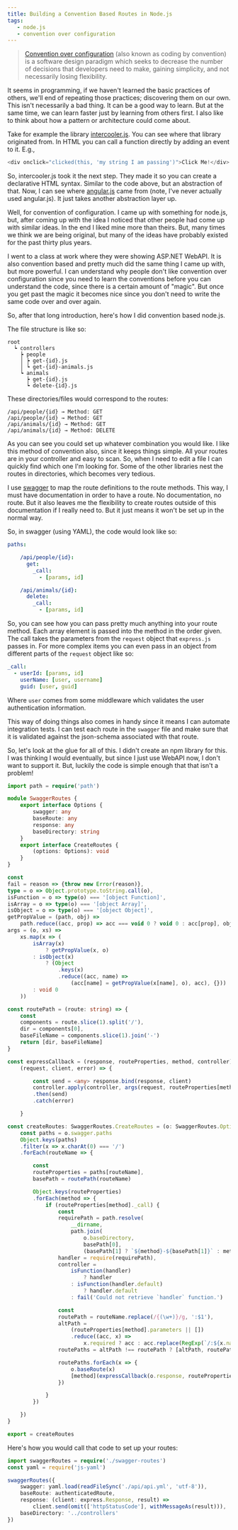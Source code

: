 ```yaml
---
title: Building a Convention Based Routes in Node.js
tags:
   - node.js
   - convention over configuration
---
```


> [Convention over
> configuration](https://en.wikipedia.org/wiki/Convention_over_configuration)
> (also known as coding by convention) is a software design paradigm which
> seeks to decrease the number of decisions that developers need to make,
> gaining simplicity, and not necessarily losing flexibility.

It seems in programming, if we haven't learned the basic practices of others,
we'll end of repeating those practices; discovering them on our own. This isn't
necessarily a bad thing. It can be a good way to learn. But at the same time,
we can learn faster just by learning from others first. I also like to think
about how a pattern or architecture could come about.

Take for example the library [intercooler.js](http://intercoolerjs.org/). You
can see where that library originated from. In HTML you can call a function
directly by adding an event to it. E.g.,

```js
<div onclick="clicked(this, 'my string I am passing')">Click Me!</div>
```

So, intercooler.js took it the next step. They made it so you can create a
declarative HTML syntax. Similar to the code above, but an abstraction of that.
Now, I can see where [angular.js](https://angularjs.org/) came from (note, I've
never actually used angular.js). It just takes another abstraction layer up.

Well, for convention of configuration. I came up with something for node.js,
but, after coming up with the idea I noticed that other people had come up with
similar ideas. In the end I liked mine more than theirs. But, many times we
think we are being original, but many of the ideas have probably existed for
the past thirty plus years.

I went to a class at work where they were showing ASP.NET WebAPI. It is also
convention based and pretty much did the same thing I came up with, but more
powerful. I can understand why people don't like convention over configuration
since you need to learn the conventions before you can understand the code,
since there is a certain amount of "magic". But once you get past the magic it
becomes nice since you don't need to write the same code over and over again.

So, after that long introduction, here's how I did convention based node.js.

The file structure is like so:

```
root
  ┕ controllers
    ┝ people
    │ ┝ get-{id}.js
    │ ┕ get-{id}-animals.js
    ┕ animals
      ┝ get-{id}.js
      ┕ delete-{id}.js
```

These directories/files would correspond to the routes:

```
/api/people/{id} → Method: GET
/api/people/{id} → Method: GET
/api/animals/{id} → Method: GET
/api/animals/{id} → Method: DELETE
```

As you can see you could set up whatever combination you would like. I like
this method of convention also, since it keeps things simple. All your routes
are in your controller and easy to scan. So, when I need to edit a file I can
quickly find which one I'm looking for. Some of the other libraries nest the
routes in directories, which becomes very tedious.

I use [swagger](http://swagger.io/) to map the route definitions to the route
methods. This way, I must have documentation in order to have a route. No
documentation, no route. But it also leaves me the flexibility to create routes
outside of this documentation if I really need to. But it just means it won't
be set up in the normal way.

So, in swagger (using YAML), the code would look like so:

```yaml
paths:

    /api/people/{id}:
      get:
        _call:
          - [params, id]

    /api/animals/{id}:
      delete:
        _call:
          - [params, id]
```

So, you can see how you can pass pretty much anything into your route method.
Each array element is passed into the method in the order given. The call takes
the parameters from the `request` object that `express.js` passes in. For more
complex items you can even pass in an object from different parts of the
`request` object like so:

```yaml
_call:
  - userId: [params, id]
    userName: [user, username]
    guid: [user, guid]
```

Where `user` comes from some middleware which validates the user authentication
information.

This way of doing things also comes in handy since it means I can automate
integration tests. I can test each route in the `swagger` file and make sure
that it is validated against the json-schema associated with that route.

So, let's look at the glue for all of this. I didn't create an npm library for
this. I was thinking I would eventually, but since I just use WebAPI now, I
don't want to support it. But, luckily the code is simple enough that that
isn't a problem!

```ts
import path = require('path')

module SwaggerRoutes {
    export interface Options {
        swagger: any
        baseRoute: any
        response: any
        baseDirectory: string
    }
    export interface CreateRoutes {
        (options: Options): void
    }
}

const
fail = reason => {throw new Error(reason)},
type = o => Object.prototype.toString.call(o),
isFunction = o => type(o) === '[object Function]',
isArray = o => type(o) === '[object Array]',
isObject = o => type(o) === '[object Object]',
getPropValue = (path, obj) =>
    path.reduce((acc, prop) => acc === void 0 ? void 0 : acc[prop], obj),
args = (o, xs) =>
    xs.map(x => (
        isArray(x)
            ? getPropValue(x, o)
        : isObject(x)
            ? (Object
                .keys(x)
                .reduce((acc, name) =>
                    (acc[name] = getPropValue(x[name], o), acc), {}))
        : void 0
    ))

const routePath = (route: string) => {
    const
    components = route.slice(1).split('/'),
    dir = components[0],
    baseFileName = components.slice(1).join('-')
    return [dir, baseFileName]
}

const expressCallback = (response, routeProperties, method, controller) =>
    (request, client, error) => {

        const send = <any> response.bind(response, client)
        controller.apply(controller, args(request, routeProperties[method]._call))
        .then(send)
        .catch(error)

    }

const createRoutes: SwaggerRoutes.CreateRoutes = (o: SwaggerRoutes.Options) => {
    const paths = o.swagger.paths
    Object.keys(paths)
    .filter(x => x.charAt(0) === '/')
    .forEach(routeName => {

        const
        routeProperties = paths[routeName],
        basePath = routePath(routeName)

        Object.keys(routeProperties)
        .forEach(method => {
            if (routeProperties[method]._call) {
                const
                requirePath = path.resolve(
                    __dirname,
                    path.join(
                        o.baseDirectory,
                        basePath[0],
                        (basePath[1] ? `${method}-${basePath[1]}` : method))),
                handler = require(requirePath),
                controller =
                    isFunction(handler)
                        ? handler
                    : isFunction(handler.default)
                        ? handler.default
                    : fail('Could not retrieve `handler` function.')

                const
                routePath = routeName.replace(/{(\w+)}/g, ':$1'),
                altPath =
                    (routeProperties[method].parameters || [])
                    .reduce((acc, x) =>
                        x.required ? acc : acc.replace(RegExp(`/:${x.name}`), ''), routePath),
                routePaths = altPath !== routePath ? [altPath, routePath] : [routePath]

                routePaths.forEach(x => {
                    o.baseRoute(x)
                    [method](expressCallback(o.response, routeProperties, method, controller))
                })

            }
        })

    })
}

export = createRoutes
```

Here's how you would call that code to set up your routes:

```ts
import swaggerRoutes = require('./swagger-routes')
const yaml = require('js-yaml')

swaggerRoutes({
    swagger: yaml.load(readFileSync('./api/api.yml', 'utf-8')),
    baseRoute: authenticatedRoute,
    response: (client: express.Response, result) =>
        client.send(omit(['httpStatusCode'], withMessageAs(result))),
    baseDirectory: '../controllers'
})
```
